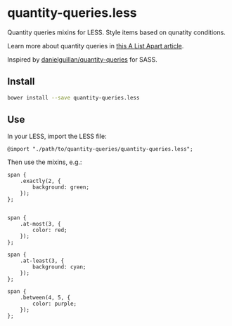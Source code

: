 # quantity-queries.less

Quantity queries mixins for LESS. Style items based on qunatity conditions.

Learn more about quantity queries in [this A List Apart article](http://alistapart.com/article/quantity-queries-for-css).

Inspired by [danielguillan/quantity-queries](https://github.com/danielguillan/quantity-queries) for SASS.

## Install

```sh
bower install --save quantity-queries.less
```

## Use

In your LESS, import the LESS file:

```less
@import "./path/to/quantity-queries/quantity-queries.less";
```

Then use the mixins, e.g.:

```less
span {
    .exactly(2, {
        background: green;
    });
};


span {
    .at-most(3, {
        color: red;
    });
};

span {
    .at-least(3, {
        background: cyan;
    });
};

span {
    .between(4, 5, {
        color: purple;
    });
};
```

